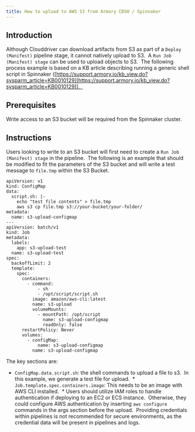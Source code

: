```yaml
---
title: How to upload to AWS S3 from Armory CDSH / Spinnaker
---
```


## Introduction
Although Clouddriver can download artifacts from S3 as part of a ```Deploy (Manifest)``` pipeline stage, it cannot natively upload to S3.  A ```Run Job (Manifest) stage``` can be used to upload objects to S3.  The following process example is based on a KB article describing running a generic shell script in Spinnaker ([https://support.armory.io/kb_view.do?sysparm_article=KB0010129](https://support.armory.io/kb_view.do?sysparm_article=KB0010129)).  

## Prerequisites
Write access to an S3 bucket will be required from the Spinnaker cluster.

## Instructions
Users looking to write to an S3 bucket will first need to create a ```Run Job (Manifest) stage``` in the pipeline.  The following is an example that should be modified to fit the parameters of the S3 bucket and will write a test message to ```file.tmp``` within the S3 Bucket.
```
apiVersion: v1
kind: ConfigMap
data:
  script.sh: |-
    echo "test file contents" > file.tmp
    aws s3 cp file.tmp s3://your-bucket/your-folder/
metadata:
  name: s3-upload-configmap
---
apiVersion: batch/v1
kind: Job
metadata:
  labels:
    app: s3-upload-test
  name: s3-upload-test
spec:
  backoffLimit: 2
  template:
    spec:
      containers:
        - command:
            - sh
            - /opt/script/script.sh
          image: amazon/aws-cli:latest
          name: s3-upload
          volumeMounts:
            - mountPath: /opt/script
              name: s3-upload-configmap
              readOnly: false
      restartPolicy: Never
      volumes:
        - configMap:
            name: s3-upload-configmap
          name: s3-upload-configmap
```

The key sections are:
* ```ConfigMap.data.script.sh```: the shell commands to upload a file to s3.  In this example, we generate a test file for upload.  * ```Job.template.spec.containers.image```: This needs to be an image with AWS CLI installed.  * Users should utilize IAM roles to handle authentication if deploying to an EC2 or ECS instance.  Otherwise, they could configure AWS authentication by inserting ```aws configure``` commands in the args section before the upload.  Providing credentials within pipelines is not recommended for secure environments, as the credential data will be present in pipelines and logs.  

